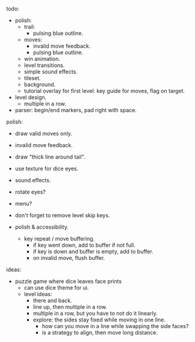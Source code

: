 todo:
- polish:
    - trail:
        - pulsing blue outline.
    - moves:
        - invalid move feedback.
        - pulsing blue outline.
    - win animation.
    - level transitions.
    - simple sound effects.
    - tileset.
    - background.
    - tutorial overlay for first level: key guide for moves, flag on target.
- level design.
    - multiple in a row.
- parser: begin/end markers, pad right with space.


polish:
- draw valid moves only.
- invalid move feedback.
- draw "thick line around tail".
- use texture for dice eyes.
- sound effects.
- rotate eyes?
- menu?
- don't forget to remove level skip keys.


- polish & accessibility.
    - key repeat / move buffering.
        - if key went down, add to buffer if not full.
        - if key is down and buffer is empty, add to buffer.
        - on invalid move, flush buffer.

ideas:
- puzzle game where dice leaves face prints
    - can use dice theme for ui.
    - level ideas:
        - there and back.
        - line up, then multiple in a row.
        - multiple in a row, but you have to not do it linearly.
        - explore: the sides stay fixed while moving in one line.
            - how can you move in a line while swapping the side faces?
            - is a strategy to align, then move long distance.

